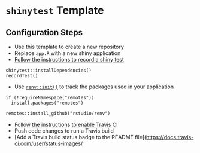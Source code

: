# `shinytest` Template 

## Configuration Steps 

- Use this template to create a new repository
- Replace `app.R` with a new shiny application
- [Follow the instructions to record a shiny test](https://rstudio.github.io/shinytest/articles/shinytest.html)
  
```
shinytest::installDependencies()
recordTest()
```

- Use [`renv::init()`](https://github.com/rstudio/renv) to track the packages used in your application

```
if (!requireNamespace("remotes"))
  install.packages("remotes")

remotes::install_github("rstudio/renv")
```

- [Follow the instructions to enable Travis CI](https://rstudio.github.io/shinytest/articles/ci.html)
- Push code changes to run a Travis build
- [Add a Travis build status badge to the README file](https://docs.travis-ci.com/user/status-images/
